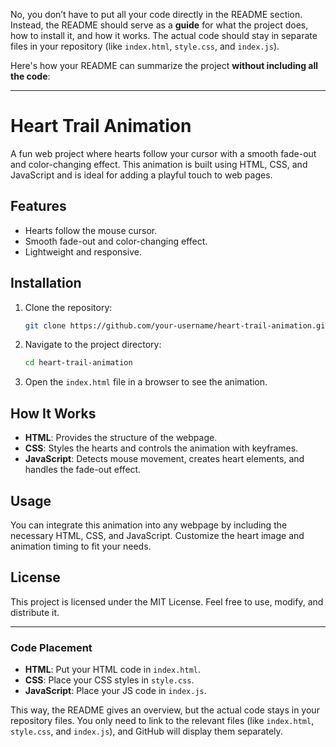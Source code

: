 No, you don’t have to put all your code directly in the README section. Instead, the README should serve as a **guide** for what the project does, how to install it, and how it works. The actual code should stay in separate files in your repository (like `index.html`, `style.css`, and `index.js`).

Here's how your README can summarize the project **without including all the code**:

---

# Heart Trail Animation

A fun web project where hearts follow your cursor with a smooth fade-out and color-changing effect. This animation is built using HTML, CSS, and JavaScript and is ideal for adding a playful touch to web pages.

## Features

- Hearts follow the mouse cursor.
- Smooth fade-out and color-changing effect.
- Lightweight and responsive.

## Installation

1. Clone the repository:

   ```bash
   git clone https://github.com/your-username/heart-trail-animation.git
   ```

2. Navigate to the project directory:

   ```bash
   cd heart-trail-animation
   ```

3. Open the `index.html` file in a browser to see the animation.

## How It Works

- **HTML**: Provides the structure of the webpage.
- **CSS**: Styles the hearts and controls the animation with keyframes.
- **JavaScript**: Detects mouse movement, creates heart elements, and handles the fade-out effect.

## Usage

You can integrate this animation into any webpage by including the necessary HTML, CSS, and JavaScript. Customize the heart image and animation timing to fit your needs.

## License

This project is licensed under the MIT License. Feel free to use, modify, and distribute it.

---

### Code Placement

- **HTML**: Put your HTML code in `index.html`.
- **CSS**: Place your CSS styles in `style.css`.
- **JavaScript**: Place your JS code in `index.js`.

This way, the README gives an overview, but the actual code stays in your repository files. You only need to link to the relevant files (like `index.html`, `style.css`, and `index.js`), and GitHub will display them separately.
